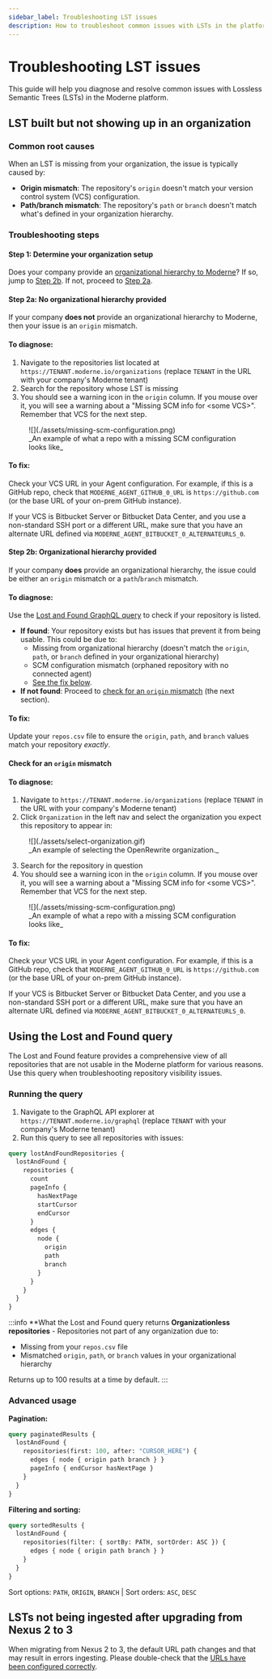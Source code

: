 ```yaml
---
sidebar_label: Troubleshooting LST issues
description: How to troubleshoot common issues with LSTs in the platform.
---
```


# Troubleshooting LST issues

This guide will help you diagnose and resolve common issues with Lossless Semantic Trees (LSTs) in the Moderne platform.

## LST built but not showing up in an organization

### Common root causes

When an LST is missing from your organization, the issue is typically caused by:

* **Origin mismatch**: The repository's `origin` doesn't match your version control system (VCS) configuration.
* **Path/branch mismatch**: The repository's `path` or `branch` doesn't match what's defined in your organization hierarchy.

### Troubleshooting steps

#### Step 1: Determine your organization setup

Does your company provide an [organizational hierarchy to Moderne](./agent-configuration/configure-organizations-hierarchy.md)? If so, jump to [Step 2b](#step-2b-organizational-hierarchy-provided). If not, proceed to [Step 2a](#step-2a-no-organizational-hierarchy-provided).

#### Step 2a: No organizational hierarchy provided

If your company **does not** provide an organizational hierarchy to Moderne, then your issue is an `origin` mismatch.

#### To diagnose:

1. Navigate to the repositories list located at `https://TENANT.moderne.io/organizations` (replace `TENANT` in the URL with your company's Moderne tenant)
2. Search for the repository whose LST is missing
3. You should see a warning icon in the `origin` column. If you mouse over it, you will see a warning about a "Missing SCM info for &lt;some VCS&gt;". Remember that VCS for the next step.

<figure>
  ![](./assets/missing-scm-configuration.png)
  <figcaption>_An example of what a repo with a missing SCM configuration looks like_</figcaption>
</figure>

#### To fix:

Check your VCS URL in your Agent configuration. For example, if this is a GitHub repo, check that `MODERNE_AGENT_GITHUB_0_URL` is `https://github.com` (or the base URL of your on-prem GitHub instance).

If your VCS is Bitbucket Server or Bitbucket Data Center, and you use a non-standard SSH port or a different URL, make sure that you have an alternate URL defined via `MODERNE_AGENT_BITBUCKET_0_ALTERNATEURLS_0`.

#### Step 2b: Organizational hierarchy provided

If your company **does** provide an organizational hierarchy, the issue could be either an `origin` mismatch or a `path`/`branch` mismatch.

#### To diagnose:

Use the [Lost and Found GraphQL query](#using-the-lost-and-found-query) to check if your repository is listed.

* **If found**: Your repository exists but has issues that prevent it from being usable. This could be due to:
  - Missing from organizational hierarchy (doesn't match the `origin`, `path`, or `branch` defined in your organizational hierarchy)
  - SCM configuration mismatch (orphaned repository with no connected agent)
  - [See the fix below](#to-fix-1).
* **If not found**: Proceed to [check for an `origin` mismatch](#check-for-an-origin-mismatch) (the next section). 

#### To fix: 

Update your `repos.csv` file to ensure the `origin`, `path`, and `branch` values match your repository _exactly_. 

#### Check for an `origin` mismatch

#### To diagnose:

1. Navigate to `https://TENANT.moderne.io/organizations` (replace `TENANT` in the URL with your company's Moderne tenant)
2. Click `Organization` in the left nav and select the organization you expect this repository to appear in:

<figure>
  ![](./assets/select-organization.gif)
  <figcaption>_An example of selecting the OpenRewrite organization._</figcaption>
</figure>

3. Search for the repository in question
4. You should see a warning icon in the `origin` column. If you mouse over it, you will see a warning about a "Missing SCM info for &lt;some VCS&gt;". Remember that VCS for the next step.

<figure>
  ![](./assets/missing-scm-configuration.png)
  <figcaption>_An example of what a repo with a missing SCM configuration looks like_</figcaption>
</figure>

#### To fix:

Check your VCS URL in your Agent configuration. For example, if this is a GitHub repo, check that `MODERNE_AGENT_GITHUB_0_URL` is `https://github.com` (or the base URL of your on-prem GitHub instance).

If your VCS is Bitbucket Server or Bitbucket Data Center, and you use a non-standard SSH port or a different URL, make sure that you have an alternate URL defined via `MODERNE_AGENT_BITBUCKET_0_ALTERNATEURLS_0`.

## Using the Lost and Found query

The Lost and Found feature provides a comprehensive view of all repositories that are not usable in the Moderne platform for various reasons. Use this query when troubleshooting repository visibility issues.

### Running the query

1. Navigate to the GraphQL API explorer at `https://TENANT.moderne.io/graphql` (replace `TENANT` with your company's Moderne tenant)
2. Run this query to see all repositories with issues:

```graphql
query lostAndFoundRepositories {
  lostAndFound {
    repositories {
      count
      pageInfo {
        hasNextPage
        startCursor
        endCursor
      }
      edges {
        node {
          origin
          path
          branch
        }
      }
    }
  }
}
```

:::info
**What the Lost and Found query returns **Organizationless repositories** - Repositories not part of any organization due to:
 - Missing from your `repos.csv` file
 - Mismatched `origin`, `path`, or `branch` values in your organizational hierarchy

Returns up to 100 results at a time by default.
:::

### Advanced usage

**Pagination:**

```graphql
query paginatedResults {
  lostAndFound {
    repositories(first: 100, after: "CURSOR_HERE") {
      edges { node { origin path branch } }
      pageInfo { endCursor hasNextPage }
    }
  }
}
```

**Filtering and sorting:**

```graphql
query sortedResults {
  lostAndFound {
    repositories(filter: { sortBy: PATH, sortOrder: ASC }) {
      edges { node { origin path branch } }
    }
  }
}
```

Sort options: `PATH`, `ORIGIN`, `BRANCH` | Sort orders: `ASC`, `DESC`

## LSTs not being ingested after upgrading from Nexus 2 to 3

When migrating from Nexus 2 to 3, the default URL path changes and that may result in errors ingesting. Please double-check that the [URLs have been configured correctly](https://support.sonatype.com/hc/en-us/articles/39325029843219-Repository-How-to-enable-Nexus-2-URL-paths-in-Nexus-3).